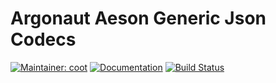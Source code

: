 # Argonaut Aeson Generic Json Codecs

[![Maintainer: coot](https://img.shields.io/badge/maintainer-coot-lightgrey.svg)](http://github.com/coot)
[![Documentation](https://pursuit.purescript.org/packages/purescript-argonaut-aeson-generic/badge)](https://pursuit.purescript.org/packages/purescript-argonaut-aeson-generic)
[![Build Status](https://travis-ci.org/coot/purescript-argonaut-aeson-generic.svg?branch=master)](https://travis-ci.org/coot/purescript-argonaut-aeson-generic)

